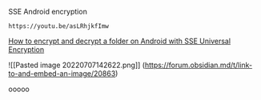 SSE Android encryption


```vid
https://youtu.be/asLRhjkfImw
```

[How to encrypt and decrypt a folder on Android with SSE Universal Encryption](https://www.techrepublic.com/article/how-to-encrypt-and-decrypt-a-folder-on-android-with-sse-universal-encryption/#:~:text=Navigate%20to%20the%20folder%20or,and%20verify%20an%20encryption%20password)


![[Pasted image 20220707142622.png]]
(https://forum.obsidian.md/t/link-to-and-embed-an-image/20863)





























ooooo